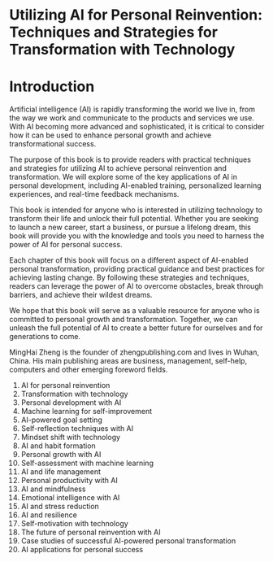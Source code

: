 # Utilizing AI for Personal Reinvention: Techniques and Strategies for Transformation with Technology

# Introduction

Artificial intelligence (AI) is rapidly transforming the world we live in, from the way we work and communicate to the products and services we use. With AI becoming more advanced and sophisticated, it is critical to consider how it can be used to enhance personal growth and achieve transformational success.

The purpose of this book is to provide readers with practical techniques and strategies for utilizing AI to achieve personal reinvention and transformation. We will explore some of the key applications of AI in personal development, including AI-enabled training, personalized learning experiences, and real-time feedback mechanisms.

This book is intended for anyone who is interested in utilizing technology to transform their life and unlock their full potential. Whether you are seeking to launch a new career, start a business, or pursue a lifelong dream, this book will provide you with the knowledge and tools you need to harness the power of AI for personal success.

Each chapter of this book will focus on a different aspect of AI-enabled personal transformation, providing practical guidance and best practices for achieving lasting change. By following these strategies and techniques, readers can leverage the power of AI to overcome obstacles, break through barriers, and achieve their wildest dreams.

We hope that this book will serve as a valuable resource for anyone who is committed to personal growth and transformation. Together, we can unleash the full potential of AI to create a better future for ourselves and for generations to come.

MingHai Zheng is the founder of zhengpublishing.com and lives in Wuhan, China. His main publishing areas are business, management, self-help, computers and other emerging foreword fields.



1. AI for personal reinvention
2. Transformation with technology
3. Personal development with AI
4. Machine learning for self-improvement
5. AI-powered goal setting
6. Self-reflection techniques with AI
7. Mindset shift with technology
8. AI and habit formation
9. Personal growth with AI
10. Self-assessment with machine learning
11. AI and life management
12. Personal productivity with AI
13. AI and mindfulness
14. Emotional intelligence with AI
15. AI and stress reduction
16. AI and resilience
17. Self-motivation with technology
18. The future of personal reinvention with AI
19. Case studies of successful AI-powered personal transformation
20. AI applications for personal success

